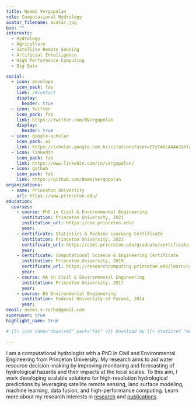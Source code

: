 ```yaml
---
title: Noemi Vergopolan
role: Computational Hydrology
avatar_filename: avatar.jpg
bio: ""
interests:
  - Hydrology
  - Agriculture
  - Satellite Remote Sensing
  - Artificial Intelligence
  - High Performance Computing
  - Big Data

social:
  - icon: envelope
    icon_pack: fas
    link: /#contact
    display:
      header: true
  - icon: twitter
    icon_pack: fab
    link: https://twitter.com/NVergopolan
    display:
      header: true
  - icon: google-scholar
    icon_pack: ai
    link: https://scholar.google.com.br/citations?user=ETyTAKcAAAAJ&hl=en
  - icon: linkedin
    icon_pack: fab
    link: https://www.linkedin.com/in/vergopolan/
  - icon: github
    icon_pack: fab
    link: https://github.com/NoemiVergopolan
organizations:
  - name: Princeton University
    url: https://www.princeton.edu/
education:
  courses:
    - course: PhD in Civil & Environmental Engineering
      institution: Princeton University, 2021
      institution_url: https://cee.princeton.edu/
      year: 
    - certificate: Statistics & Machine Learning Certificate
      institution: Princeton University, 2021
      certificate_url: https://csml.princeton.edu/graduate/certificate-program
      year: 
    - certificate: Computational Science & Engineering Certificate
      institution: Princeton University, 2019
      certificate_url: https://researchcomputing.princeton.edu/learn/cse-graduate-certificate
      year: 
    - course: MA in Civil & Environmental Engineering
      institution: Princeton University, 2017
      year: 
    - course: BS Environmental Engineering
      institution: Federal University of Paraná, 2014
      year: 
email: noemi.v.rocha@gmail.com
superuser: true
highlight_name: true

# {{< icon name="download" pack="fas" >}} Download my {{< staticref "media/resume.pdf" "newtab" >}}resumé{{< /staticref >}}.

---
```

I am a computational hydrologist with a PhD in Civil and Environmental Engineering from Princeton University. My research aims to aid water resource decision-making by improving monitoring and forecasting of hydrological hazards and their impacts at the local scales. To this aim, I work developing scalable solutions for high-resolution hydrological predictions by leveraging satellite remote sensing, land surface modeling, machine learning, data fusion, and high-performance computing. Learn more about my research interests in [research](#projects) and [publications](publication).

